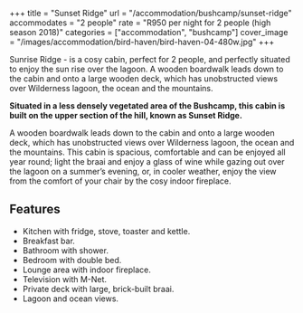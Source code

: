+++
title = "Sunset Ridge"
url = "/accommodation/bushcamp/sunset-ridge"
accommodates = "2 people"
rate = "R950 per night for 2 people (high season 2018)"
categories = ["accommodation", "bushcamp"]
cover_image = "/images/accommodation/bird-haven/bird-haven-04-480w.jpg"
+++

Sunrise Ridge - is a cosy cabin, perfect for 2 people, and perfectly situated to enjoy the sun rise over the lagoon. A wooden boardwalk leads down to the cabin and onto a large wooden deck, which has unobstructed views over Wilderness lagoon, the ocean and the mountains.
<!--more-->
**Situated in a less densely vegetated area of the Bushcamp, this cabin is built on the upper section of the hill, known as Sunset Ridge.**

A wooden boardwalk leads down to the cabin and onto a large wooden deck, which has unobstructed views over Wilderness lagoon, the ocean and the mountains. This cabin is spacious, comfortable and can be enjoyed all year round; light the braai and enjoy a glass of wine while gazing out over the lagoon on a summer’s evening, or, in cooler weather, enjoy the view from the comfort of your chair by the cosy indoor fireplace.

## Features

*   Kitchen with fridge, stove, toaster and kettle.
*   Breakfast bar.
*   Bathroom with shower.
*   Bedroom with double bed.
*   Lounge area with indoor fireplace.
*   Television with M-Net.
*   Private deck with large, brick-built braai.
*   Lagoon and ocean views.